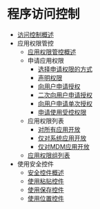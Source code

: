 # 程序访问控制

- [访问控制概述](access-token-overview.md)
- 应用权限管控<!--app-permission-mgmt-->
  - [应用权限管控概述](app-permission-mgmt-overview.md)
  - 申请应用权限<!--request-app-permissions-->
    - [选择申请权限的方式](determine-application-mode.md)
    - [声明权限](declare-permissions.md)
    - [向用户申请授权](request-user-authorization.md)
    - [二次向用户申请授权](request-user-authorization-second.md)
    - [向用户申请单次授权](one-time-authorization.md)
    <!--Del-->
    - [申请使用受控权限](declare-permissions-in-acl.md)
    <!--DelEnd-->
  - 应用权限列表<!--app-permissions-->
    - [对所有应用开放](permissions-for-all.md)
    <!--Del-->
    - [仅对系统应用开放](permissions-for-system-apps.md)
    <!--DelEnd-->
    - [仅对MDM应用开放](permissions-for-mdm-apps.md)
  - [应用权限组列表](app-permission-group-list.md)
- 使用安全控件<!--security-components-->
  - [安全控件概述](security-component-overview.md)
  - [使用粘贴控件](pastebutton.md)
  - [使用保存控件](savebutton.md)
  - [使用位置控件](locationbutton.md)
